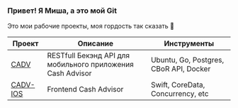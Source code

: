 ### Привет! Я Миша, а это мой Git

Это мои рабочие проекты, моя гордость так сказать 🧀

| Проект                                                                 | Описание                                         | Инструменты |
| ---------------------------------------------------------------------- |-------------------------------------------------- | ------------ |
| [CADV](https://github.com/wachrusz/Back-End-API)     |RESTfull Бекэнд API для мобильного приложения Cash Advisor    |Ubuntu, Go, Postgres, CBoR API, Docker |
| [CADV-IOS](https://github.com/wachrusz/CADV-IOS) |Frontend Cash Advisor |Swift, CoreData, Concurrency, etc |
